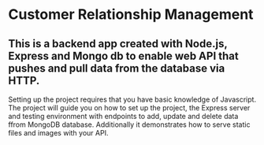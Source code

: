# Customer Relationship Management

## This is a backend app created with Node.js, Express and Mongo db to enable web API that pushes and pull data from the database via HTTP.

Setting up the project requires that you have basic knowledge of Javascript. The project will guide you on how to set up the project, the Express server and testing environment
with endpoints to add, update and delete data ffrom MongoDB database. Additionally it demonstrates how to serve static files and images with your API.
